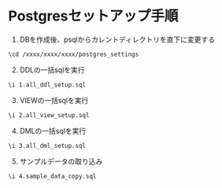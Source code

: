 # Postgresセットアップ手順

1. DBを作成後、psqlからカレントディレクトリを直下に変更する
```
\cd /xxxx/xxxx/xxxx/postgres_settings
```
2. DDLの一括sqlを実行
```
\i 1.all_ddl_setup.sql
```
3. VIEWの一括sqlを実行
```
\i 2.all_view_setup.sql
```
4. DMLの一括sqlを実行
```
\i 3.all_dml_setup.sql
```
5. サンプルデータの取り込み
```
\i 4.sample_data_copy.sql
```